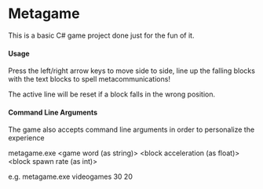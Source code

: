 # Metagame

This is a basic C# game project done just for the fun of it.

#### Usage

Press the left/right arrow keys to move side to side, line up the falling blocks with the text blocks to spell metacommunications! 

The active line will be reset if a block falls in the wrong position.

#### Command Line Arguments
The game also accepts command line arguments in order to personalize the experience

metagame.exe \<game word (as string)\> \<block acceleration (as float)\> \<block spawn rate (as int)\>

e.g.  metagame.exe videogames 30 20

